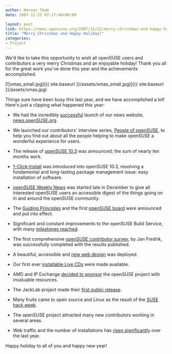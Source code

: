 ```yaml
---
author: Heroes Team
date: 2007-12-22 07:17:48+00:00

layout: post
link: https://news.opensuse.org/2007/12/22/merry-christmas-and-happy-holiday/
title: "Merry Christmas and Happy Holiday!"
categories:
- Project
---
```

We'd like to take this opportunity to wish all openSUSE users and contributors a very merry Christmas and an enjoyable holiday! Thank you all for the great work you've done this year and the achievements accomplished.



[![xmas_small.jpg]({{ site.baseurl }}/assets/xmas_small.jpg)]({{ site.baseurl }}/assets/xmas.jpg)



<!-- more -->
Things sure have been busy this last year, and we have accomplished a lot! Here's just a clipping what happened this year: 




  * We had the incredibly [successful](http://www.kdedevelopers.org/node/3132) launch of our news website, [news.openSUSE.org](https://news.opensuse.org). 


  * We launched our contributors' interview series, [People of openSUSE](https://news.opensuse.org/category/people-of-opensuse/), to help you find out about all the people helping to make openSUSE a wonderful experience for users.


  * The release of [openSUSE 10.3](https://news.opensuse.org/2007/10/04/announcing-opensuse-103-gm/) was announced; the sum of nearly ten months work.


  * [1-Click-Install](https://news.opensuse.org/2007/08/21/sneak-peeks-at-opensuse-103-1-click-install/) was introduced into openSUSE 10.3, resolving a fundamental and long-lasting package management issue: easy installation of software.


  * [openSUSE Weekly News](http://en.opensuse.org/OpenSUSE_Weekly_News) was started late in December to give all interested openSUSE users an accessible digest of the things going on in and around the openSUSE community.



  * The [Guiding Principles](http://en.opensuse.org/Guiding_Principles) and the first [openSUSE board](http://opensuse.org/Board) were announced and put into effect.


  * Significant and constant improvements to the openSUSE Build Service, with many [milestones reached](http://en.opensuse.org/Build_Service/Roadmap#Milestone_Poinsettia_.28Version_0.5.29.2C_end_of_the_year).


  * The first comprehensive [openSUSE contributor survey](https://news.opensuse.org/2007/12/12/results-from-contributor-survey/), by Jan Fredrik, was successfully completed with the results published.


  * A beautiful, accessible and [new web design](http://opensuse.org) was deployed.


  * Our first ever [installable Live CDs](https://news.opensuse.org/2007/11/02/opensuse-103-live-version-available/) were made available.


  * AMD and IP Exchange [decided to sponsor](http://opensuse.org/Sponsors) the openSUSE project with invaluable resources.


  * The JackLab project made their [first public release](https://news.opensuse.org/2007/09/17/jacklab-project-announces-its-first-public-release/).


  * Many fruits came to open source and Linux as the result of the [SUSE hack week](https://news.opensuse.org/2007/06/24/announcing-hack-week/).


  * The openSUSE project attracted many new contributors working in several areas.


  * Web traffic and the number of installations has [risen significantly](https://news.opensuse.org/2007/10/11/more-numbers/) over the last year.



Happy holiday to all of you and happy new year!		
